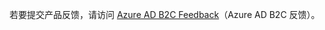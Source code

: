 若要提交产品反馈，请访问 [Azure AD B2C Feedback](https://feedback.azure.com/forums/169401-azure-active-directory/category/160596-b2c)（Azure AD B2C 反馈）。
